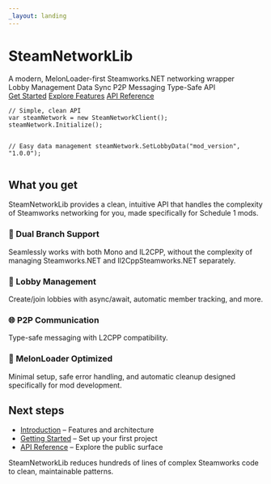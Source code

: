 ```yaml
---
_layout: landing
---
```


<link rel="stylesheet" href="styles/landing.css">

<div class="snl-hero">
  <div class="snl-container">
    <div class="snl-hero-content">
      <div class="snl-brand">
        <div>
          <h1 class="snl-title">SteamNetworkLib</h1>
          <div class="snl-tagline">A modern, MelonLoader-first Steamworks.NET networking wrapper</div>
        </div>
      </div>
      <div class="snl-badges">
        <span class="snl-badge">Lobby Management</span>
        <span class="snl-badge">Data Sync</span>
        <span class="snl-badge">P2P Messaging</span>
        <span class="snl-badge">Type-Safe API</span>
      </div>
      <div class="snl-cta">
        <a class="snl-btn snl-btn--primary" href="docs/getting-started.html">Get Started</a>
        <a class="snl-btn snl-btn--secondary" href="docs/introduction.html">Explore Features</a>
        <a class="snl-btn snl-btn--ghost" href="api/SteamNetworkLib.SteamNetworkClient.html">API Reference</a>
      </div>
    </div>
    <div class="snl-hero-code">
      <pre><code class="lang-csharp">// Simple, clean API
var steamNetwork = new SteamNetworkClient();
steamNetwork.Initialize();

// Easy data management
steamNetwork.SetLobbyData("mod_version", "1.0.0");</code></pre>
    </div>
  </div>
</div>

<div class="snl-section">
  <div class="snl-container">
    <h2>What you get</h2>
    <p class="snl-muted">SteamNetworkLib provides a clean, intuitive API that handles the complexity of Steamworks networking for you, made specifically for Schedule 1 mods.</p>
    <div class="snl-feature-grid">
      <div class="snl-card">
        <h3>🔄 Dual Branch Support</h3>
        <p>Seamlessly works with both Mono and IL2CPP, without the complexity of managing Steamworks.NET and Il2CppSteamworks.NET separately.</p>
      </div>
      <div class="snl-card">
        <h3>🏢 Lobby Management</h3>
        <p>Create/join lobbies with async/await, automatic member tracking, and more.</p>
      </div>
      <div class="snl-card">
        <h3>🌐 P2P Communication</h3>
        <p>Type-safe messaging with L2CPP compatibility.</p>
      </div>
      <div class="snl-card">
        <h3>🔧 MelonLoader Optimized</h3>
        <p>Minimal setup, safe error handling, and automatic cleanup designed specifically for mod development.</p>
      </div>
    </div>
  </div>
</div>

<div class="snl-section">
  <div class="snl-container">
    <h2>Next steps</h2>
    <ul>
      <li><a href="docs/introduction.html">Introduction</a> – Features and architecture</li>
      <li><a href="docs/getting-started.html">Getting Started</a> – Set up your first project</li>
      <li><a href="api/SteamNetworkLib.SteamNetworkClient.html">API Reference</a> – Explore the public surface</li>
    </ul>
    <p class="snl-muted">SteamNetworkLib reduces hundreds of lines of complex Steamworks code to clean, maintainable patterns.</p>
  </div>
</div>